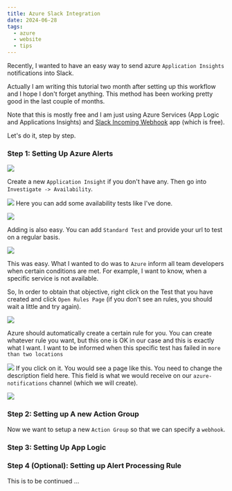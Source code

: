 ```yaml
---
title: Azure Slack Integration
date: 2024-06-28
tags:
  - azure
  - website
  - tips
---
```

Recently, I wanted to have an easy way to send azure `Application Insights` notifications into Slack. 

Actually I am writing this tutorial two month after setting up this workflow and I hope I don't forget anything. This method has been working pretty good in the last couple of months. 

Note that this is mostly free and I am just using Azure Services (App Logic and Applications Insights) and [Slack Incoming Webhook](https://api.slack.com/messaging/webhooks) app (which is free).

Let's do it, step by step. 

### Step 1: Setting Up Azure Alerts

![](ApplicationInsights.png)

Create a new `Application Insight` if you don't have any. Then go into `Investigate -> Availability`. 

![](Availability.png)
Here you can add some availability tests like I've done. 

![](AvailabilityPanel.png)

Adding is also easy. You can add `Standard Test` and provide your url to test on a regular basis. 

![](CreatingStandardTest.png)

This was easy. What I wanted to do was to `Azure` inform all team developers when certain conditions are met. For example, I want to know, when a specific service is not available. 

So, In order to obtain that objective, right click on the Test that you have created and click `Open Rules Page` (if you don't see an rules, you should wait a little and try again). 

![](OpenRulesPage.png)

Azure should automatically create a certain rule for you. You can create whatever rule you want, but this one is OK in our case and this is exactly what I want. I want to be informed when this specific test has failed in `more than two locations`

![](createdRule.png)
If you click on it. You would see a page like this. You need to change the description field here. This field is what we would receive on our `azure-notifications` channel (which we will create). 

![](AlertDescriptionField.png)

### Step 2: Setting up A new Action Group
Now we want to setup a new `Action Group` so that we can specify a `webhook`. 


### Step 3: Setting Up App Logic


### Step 4 (Optional): Setting up Alert Processing Rule


This is to be continued ... 